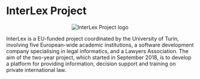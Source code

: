 # InterLex Project

<p align="center">
  <img src="http://www.interlexproject.eu/logo.png" alt="InterLex Project logo"/>
</p>

InterLex is a EU-funded project coordinated by the University of Turin, involving five European-wide academic institutions, a software development company specialising in legal informatics, and a Lawyers Association. The aim of the two-year project, which started in September 2018, is to develop a platform for providing information, decision support and training on private international law. 
